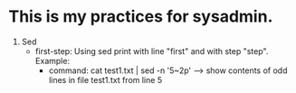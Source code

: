 # This is my practices for sysadmin.
1. Sed
   * first-step: Using sed print with line "first" and with step "step". Example:
     - command: cat test1.txt | sed -n '5~2p' --> show contents of odd lines in file test1.txt from line 5
